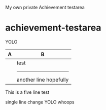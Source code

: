 My own private Achievement testarea

# achievement-testarea

YOLO

| A | B |
| --- | --- |
|| test<hr>another line hopefully |

This
is
a
five line
test

single line change YOLO whoops
